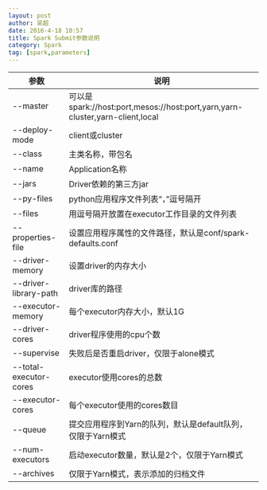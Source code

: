 ```yaml
---
layout: post
author: 吴超
date: 2016-4-18 10:57
title: Spark Submit参数说明
category: Spark
tag: [spark,parameters]
---
```


参数|说明
-|-
--master|可以是spark://host:port,mesos://host:port,yarn,yarn-cluster,yarn-client,local
--deploy-mode|client或cluster
--class|主类名称，带包名
--name|Application名称
--jars|Driver依赖的第三方jar
--py-files|python应用程序文件列表“，”逗号隔开
--files|用逗号隔开放置在executor工作目录的文件列表
--properties-file|设置应用程序属性的文件路径，默认是conf/spark-defaults.conf
--driver-memory|设置driver的内存大小
--driver-library-path|driver库的路径
--executor-memory|每个executor内存大小，默认1G
--driver-cores|driver程序使用的cpu个数
--supervise|失败后是否重启driver，仅限于alone模式
--total-executor-cores|executor使用cores的总数
--executor-cores|每个executor使用的cores数目
--queue|提交应用程序到Yarn的队列，默认是default队列，仅限于Yarn模式
--num-executors|启动executor数量，默认是2个，仅限于Yarn模式
--archives|仅限于Yarn模式，表示添加的归档文件
